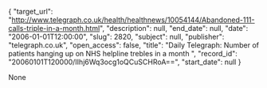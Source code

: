 {
  "target_url": "http://www.telegraph.co.uk/health/healthnews/10054144/Abandoned-111-calls-triple-in-a-month.html", 
  "description": null, 
  "end_date": null, 
  "date": "2006-01-01T12:00:00", 
  "slug": 2820, 
  "subject": null, 
  "publisher": "telegraph.co.uk", 
  "open_access": false, 
  "title": "Daily Telegraph: Number of patients hanging up on NHS helpline trebles in a month ", 
  "record_id": "20060101T120000/IIhj6Wq3ocg1oQCuSCHRoA==", 
  "start_date": null
}

None